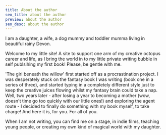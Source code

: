 ```yaml
---
title: About the author
seo_title: about the author
preview: about the author
seo_desc: about the author
---
```

I am a daughter, a wife, a dog mummy and toddler mumma living in beautiful rainy Devon. 

Welcome to my little site! A site to support one arm of my creative octopus career and life, as I bring the world in to my little private writing bubble in self publsihing my first book! Please, be gentle with me.

'The girl beneath the willow' first started off as a procrastination project. I was desperately stuck on the fantasy book I was writing (book one in a series of three), and started typing in a completely different style just to keep the creative juices flowing whilst my fantasy brain could take a nap. Well, two years later - after losing a year to becoming a mother (wow, doesn't time go too quickly with our little ones!) and exploring the agent route - I decided to finally do something with my book myself, to take charge! And here it is, for you. For all of you.

When I am not writing, you can find me on a stage, in indie films, teaching young people, or creating my own kind of magical world with my daughter. 




